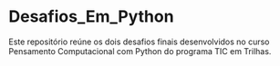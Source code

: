 # Desafios_Em_Python
Este repositório reúne os dois desafios finais desenvolvidos no curso Pensamento Computacional com Python do programa TIC em Trilhas.
